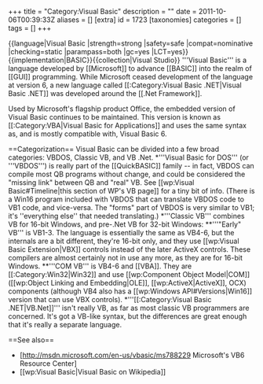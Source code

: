+++
title = "Category:Visual Basic"
description = ""
date = 2011-10-06T00:39:33Z
aliases = []
[extra]
id = 1723
[taxonomies]
categories = []
tags = []
+++

{{language|Visual Basic
|strength=strong
|safety=safe
|compat=nominative
|checking=static
|parampass=both
|gc=yes
|LCT=yes}}
{{implementation|BASIC}}{{collection|Visual Studio}}
'''Visual Basic''' is a language developed by [[Microsoft]] to advance [[BASIC]] into the realm of [[GUI]] programming. While Microsoft ceased development of the language at version 6, a new language called [[:Category:Visual Basic .NET|Visual Basic .NET]] was developed around the [[.Net Framework]].

Used by Microsoft's flagship product Office, the embedded version of Visual Basic continues to be maintained. This version is known as [[:Category:VBA|Visual Basic for Applications]] and uses the same syntax as, and is mostly compatible with, Visual Basic 6.

==Categorization==
Visual Basic can be divided into a few broad categories: VBDOS, Classic VB, and VB .Net.
*'''Visual Basic for DOS''' (or '''VBDOS''') is really part of the [[QuickBASIC]] family -- in fact, VBDOS can compile most QB programs without change, and could be considered the "missing link" between QB and "real" VB. See [[wp:Visual Basic#Timeline|this section of WP's VB page]] for a tiny bit of info. (There is a Win16 program included with VBDOS that can translate VBDOS code to VB1 code, and vice-versa. The "forms" part of VBDOS is very similar to VB1; it's ''everything else'' that needed translating.)
*'''Classic VB''' combines VB for 16-bit Windows, and pre-.Net VB for 32-bit Windows:
**'''"Early" VB''' is VB1-3. The language is essentially the same as VB4-6, but the internals are a bit different, they're 16-bit only, and they use [[wp:Visual Basic Extension|VBX]] controls instead of the later ActiveX controls. These compilers are almost certainly not in use any more, as they are for 16-bit Windows.
**'''COM VB''' is VB4-6 and [[VBA]]. They are [[:Category:Win32|Win32]] and use [[wp:Component Object Model|COM]] ([[wp:Object Linking and Embedding|OLE]], [[wp:ActiveX|ActiveX]], OCX) components (although VB4 also has a [[wp:Windows API#Versions|Win16]] version that can use VBX controls).
*'''[[:Category:Visual Basic .NET|VB.Net]]''' isn't really VB, as far as most classic VB programmers are concerned. It's got a VB-like syntax, but the differences are great enough that it's really a separate language.

==See also==
* [http://msdn.microsoft.com/en-us/vbasic/ms788229 Microsoft's VB6 Resource Center]
* [[wp:Visual Basic|Visual Basic on Wikipedia]]
